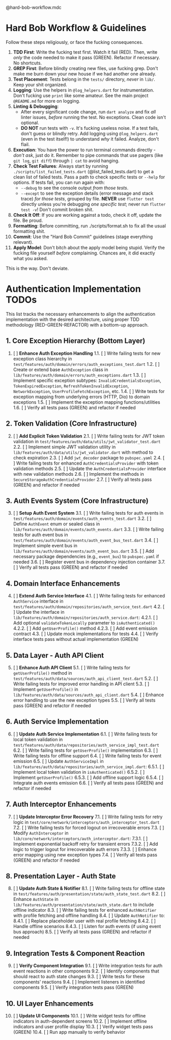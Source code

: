 @hard-bob-workflow.mdc

# Hard Bob Workflow & Guidelines

Follow these steps religiously, or face the fucking consequences.

1.  **TDD First**: Write the fucking test first. Watch it fail (RED). Then, write *only* the code needed to make it pass (GREEN). Refactor if necessary. No shortcuts.
2.  **GREP First**: Before blindly creating new files, use fucking grep. Don't make me burn down your new house if we had another one already.
3.  **Test Placement**: Tests belong in the `tests/` directory, *never* in `lib/`. Keep your shit organized.
4.  **Logging**: Use the helpers in `@log_helpers.dart` for instrumentation. Don't fucking use `print` like some amateur. See the main project `@README.md` for more on logging.
5.  **Linting & Debugging**: 
    *   After every significant code change, run `dart analyze` and fix *all* linter issues, *before* running the test. No exceptions. Clean code isn't optional.
    *   **DO NOT** run tests with `-v`. It's fucking useless noise. If a test fails, don't guess or blindly retry. Add logging using `@log_helpers.dart` (even in the test itself!) to understand *why* it failed. Analyze, don't flail.
6.  **Execution**: You have the power to run terminal commands directly - *don't ask*, just do it. Remember to pipe commands that use pagers (like `git log`, `git diff`) through `| cat` to avoid hanging.
7.  **Check Test Failures**: Always start by running `./scripts/list_failed_tests.dart` (@list_failed_tests.dart) to get a clean list of failed tests. Pass a path to check specific tests or `--help` for options. If tests fail, you can run again with:
    *   `--debug` to see the console output *from those tests*.
    *   `--except` to see the exception details (error message and stack trace) *for those tests*, grouped by file.
    **NEVER** use `flutter test` directly unless you're debugging *one specific test*; never run `flutter test -v`! Don't commit broken shit.
8.  **Check It Off**: If you are working against a todo, check it off, update the file. Be proud.
9.  **Formatting**: Before committing, run ./scripts/format.sh to fix all the usual formatting shit.
10.  **Commit**: Use the "Hard Bob Commit" guidelines (stage everything relevant).
11. **Apply Model**: Don't bitch about the apply model being stupid. Verify the fucking file yourself *before* complaining. Chances are, it did exactly what you asked.

This is the way. Don't deviate.

# Authentication Implementation TODOs

This list tracks the necessary enhancements to align the authentication implementation with the desired architecture, using proper TDD methodology (RED-GREEN-REFACTOR) with a bottom-up approach.

## 1. Core Exception Hierarchy (Bottom Layer)

1.  [ ] **Enhance Auth Exception Handling**
    1.1. [ ] Write failing tests for new exception class hierarchy in `test/features/auth/domain/errors/auth_exceptions_test.dart`
    1.2. [ ] Create or extend base `AuthException` class in `lib/features/auth/domain/errors/auth_exceptions.dart`
    1.3. [ ] Implement specific exception subtypes: `InvalidCredentialsException`, `TokenExpiredException`, `RefreshTokenInvalidException`, `NetworkException`, `UserProfileFetchException`, etc.
    1.4. [ ] Write tests for exception mapping from underlying errors (HTTP, Dio) to domain exceptions
    1.5. [ ] Implement the exception mapping functions/utilities
    1.6. [ ] Verify all tests pass (GREEN) and refactor if needed

## 2. Token Validation (Core Infrastructure)

2.  [ ] **Add Explicit Token Validation**
    2.1. [ ] Write failing tests for JWT token validation in `test/features/auth/data/utils/jwt_validator_test.dart`
    2.2. [ ] Implement simple JWT validation utility in `lib/features/auth/data/utils/jwt_validator.dart` with method to check expiration
    2.3. [ ] Add `jwt_decoder` package to `pubspec.yaml`
    2.4. [ ] Write failing tests for enhanced `AuthCredentialsProvider` with token validation methods
    2.5. [ ] Update the `AuthCredentialsProvider` interface with new validation methods
    2.6. [ ] Implement the methods in `SecureStorageAuthCredentialsProvider`
    2.7. [ ] Verify all tests pass (GREEN) and refactor if needed

## 3. Auth Events System (Core Infrastructure)

3.  [ ] **Setup Auth Event System**
    3.1. [ ] Write failing tests for auth events in `test/features/auth/domain/events/auth_events_test.dart`
    3.2. [ ] Define `AuthEvent` enum or sealed class in `lib/features/auth/domain/events/auth_events.dart`
    3.3. [ ] Write failing tests for auth event bus in `test/features/auth/domain/events/auth_event_bus_test.dart`
    3.4. [ ] Implement simple event bus in `lib/features/auth/domain/events/auth_event_bus.dart`
    3.5. [ ] Add necessary package dependencies (e.g., `event_bus`) to `pubspec.yaml` if needed
    3.6. [ ] Register event bus in dependency injection container
    3.7. [ ] Verify all tests pass (GREEN) and refactor if needed

## 4. Domain Interface Enhancements

4.  [ ] **Extend Auth Service Interface**
    4.1. [ ] Write failing tests for enhanced `AuthService` interface in `test/features/auth/domain/repositories/auth_service_test.dart`
    4.2. [ ] Update the interface in `lib/features/auth/domain/repositories/auth_service.dart`:
        4.2.1. [ ] Add optional `validateTokenLocally` parameter to `isAuthenticated()`
        4.2.2. [ ] Add `getUserProfile()` method
        4.2.3. [ ] Add event emission contract
    4.3. [ ] Update mock implementations for tests
    4.4. [ ] Verify interface tests pass without actual implementation (GREEN)

## 5. Data Layer - Auth API Client  

5.  [ ] **Enhance Auth API Client**
    5.1. [ ] Write failing tests for `getUserProfile()` method in `test/features/auth/data/sources/auth_api_client_test.dart`
    5.2. [ ] Write failing tests for improved error handling in API client
    5.3. [ ] Implement `getUserProfile()` in `lib/features/auth/data/sources/auth_api_client.dart`
    5.4. [ ] Enhance error handling to use the new exception types
    5.5. [ ] Verify all tests pass (GREEN) and refactor if needed

## 6. Auth Service Implementation

6.  [ ] **Update Auth Service Implementation**
    6.1. [ ] Write failing tests for local token validation in `test/features/auth/data/repositories/auth_service_impl_test.dart`
    6.2. [ ] Write failing tests for `getUserProfile()` implementation
    6.3. [ ] Write failing tests for offline support
    6.4. [ ] Write failing tests for event emission
    6.5. [ ] Update `AuthServiceImpl` in `lib/features/auth/data/repositories/auth_service_impl.dart`:
        6.5.1. [ ] Implement local token validation in `isAuthenticated()`
        6.5.2. [ ] Implement `getUserProfile()`
        6.5.3. [ ] Add offline support logic
        6.5.4. [ ] Integrate auth events emission
    6.6. [ ] Verify all tests pass (GREEN) and refactor if needed

## 7. Auth Interceptor Enhancements

7.  [ ] **Update Interceptor Error Recovery**
    7.1. [ ] Write failing tests for retry logic in `test/core/network/interceptors/auth_interceptor_test.dart`
    7.2. [ ] Write failing tests for forced logout on irrecoverable errors
    7.3. [ ] Modify `AuthInterceptor` in `lib/core/network/interceptors/auth_interceptor.dart`:
        7.3.1. [ ] Implement exponential backoff retry for transient errors
        7.3.2. [ ] Add logic to trigger logout for irrecoverable auth errors
        7.3.3. [ ] Enhance error mapping using new exception types
    7.4. [ ] Verify all tests pass (GREEN) and refactor if needed

## 8. Presentation Layer - Auth State

8.  [ ] **Update Auth State & Notifier**
    8.1. [ ] Write failing tests for offline state in `test/features/auth/presentation/state/auth_state_test.dart`
    8.2. [ ] Enhance `AuthState` in `lib/features/auth/presentation/state/auth_state.dart` to include offline indicator
    8.3. [ ] Write failing tests for enhanced `AuthNotifier` with profile fetching and offline handling
    8.4. [ ] Update `AuthNotifier` to:
        8.4.1. [ ] Replace placeholder user with real profile fetching
        8.4.2. [ ] Handle offline scenarios
        8.4.3. [ ] Listen for auth events (if using event bus approach)
    8.5. [ ] Verify all tests pass (GREEN) and refactor if needed

## 9. Integration Tests & Component Reaction

9.  [ ] **Verify Component Integration**
    9.1. [ ] Write integration tests for auth event reactions in other components
    9.2. [ ] Identify components that should react to auth state changes
    9.3. [ ] Write tests for these components' reactions
    9.4. [ ] Implement listeners in identified components
    9.5. [ ] Verify integration tests pass (GREEN)

## 10. UI Layer Enhancements

10. [ ] **Update UI Components**
    10.1. [ ] Write widget tests for offline indicators in auth-dependent screens
    10.2. [ ] Implement offline indicators and user profile display
    10.3. [ ] Verify widget tests pass (GREEN)
    10.4. [ ] Run app manually to verify behavior 